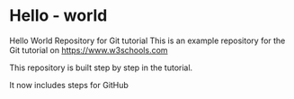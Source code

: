 # Hello - world

Hello World Repository for Git tutorial
This is an example repository for the Git tutorial on https://www.w3schools.com


This repository is built step by step in the tutorial.

It now includes steps for GitHub

